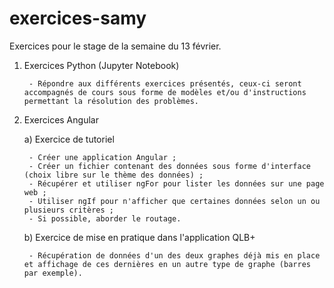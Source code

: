 # exercices-samy
Exercices pour le stage de la semaine du 13 février.

1) Exercices Python (Jupyter Notebook)

        - Répondre aux différents exercices présentés, ceux-ci seront accompagnés de cours sous forme de modèles et/ou d'instructions permettant la résolution des problèmes.

2) Exercices Angular

    a) Exercice de tutoriel

        - Créer une application Angular ;
        - Créer un fichier contenant des données sous forme d'interface (choix libre sur le thème des données) ;
        - Récupérer et utiliser ngFor pour lister les données sur une page web ;
        - Utiliser ngIf pour n'afficher que certaines données selon un ou plusieurs critères ;
        - Si possible, aborder le routage.


    b) Exercice de mise en pratique dans l'application QLB+

        - Récupération de données d'un des deux graphes déjà mis en place et affichage de ces dernières en un autre type de graphe (barres par exemple).